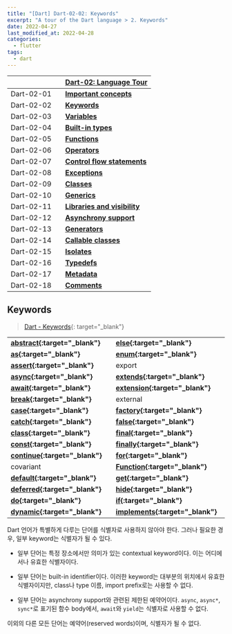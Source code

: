 ```yaml
---
title: "[Dart] Dart-02-02: Keywords"
excerpt: "A tour of the Dart language > 2. Keywords"
date: 2022-04-27
last_modified_at: 2022-04-28
categories:
  - flutter
tags:
  - dart
---
```


|||[Dart-02: Language Tour](https://burningfalls.github.io/flutter/dart-02-language-tour)|
|:---|:---|:---|
|Dart-02-01||**[Important concepts](https://burningfalls.github.io/flutter/dart-02-01-important-concepts/)**|
|Dart-02-02||**[Keywords](https://burningfalls.github.io/flutter/dart-02-02-keywords/)**|
|Dart-02-03||**[Variables](https://burningfalls.github.io/flutter/dart-02-03-variables/)**|
|Dart-02-04||**[Built-in types](https://burningfalls.github.io/flutter/dart-02-04-built-in-types/)**|
|Dart-02-05||**[Functions](https://burningfalls.github.io/flutter/dart-02-05-functions/)**|
|Dart-02-06||**[Operators](https://burningfalls.github.io/flutter/dart-02-06-operators/)**|
|Dart-02-07||**[Control flow statements](https://burningfalls.github.io/flutter/dart-02-07-control-flow-statements/)**|
|Dart-02-08||**[Exceptions](https://burningfalls.github.io/flutter/dart-02-08-exceptions/)**|
|Dart-02-09||**[Classes](https://burningfalls.github.io/flutter/dart-02-09-classes/)**|
|Dart-02-10||**[Generics](https://burningfalls.github.io/flutter/dart-02-10-generics/)**|
|Dart-02-11||**[Libraries and visibility](https://burningfalls.github.io/flutter/dart-02-11-libraries-and-visibility/)**|
|Dart-02-12||**[Asynchrony support](https://burningfalls.github.io/flutter/dart-02-12-asynchrony-support/)**|
|Dart-02-13||**[Generators](https://burningfalls.github.io/flutter/dart-02-13-generators/)**|
|Dart-02-14||**[Callable classes](https://burningfalls.github.io/flutter/dart-02-14-callable-classes/)**|
|Dart-02-15||**[Isolates](https://burningfalls.github.io/flutter/dart-02-15-isolates/)**|
|Dart-02-16||**[Typedefs](https://burningfalls.github.io/flutter/dart-02-16-typedefs/)**|
|Dart-02-17||**[Metadata](https://burningfalls.github.io/flutter/dart-02-17-metadata/)**|
|Dart-02-18||**[Comments](https://burningfalls.github.io/flutter/dart-02-18-comments/)**|

## Keywords

> [Dart - Keywords](https://dart.dev/guides/language/language-tour#keywords){: target="_blank"}

||||||||
|:---|---|:---|---|:---|---|:---|
|**[abstract](https://burningfalls.github.io/flutter/dart09-classes/#7-abstract-classes){:target="_blank"}**||**[else](https://burningfalls.github.io/flutter/dart07-control-flow-statements/#1-if-and-else){:target="_blank"}**||**[import](https://burningfalls.github.io/flutter/dart11-libraries-and-visibility/#1-using-libraries){:target="_blank"}**||**[show](https://burningfalls.github.io/flutter/dart11-libraries-and-visibility/#b-importing-only-part-of-a-library){:target="_blank"}**|
|**[as](https://burningfalls.github.io/flutter/dart06-operators/#3-type-test-operators){:target="_blank"}**||**[enum](https://burningfalls.github.io/flutter/dart09-classes/#11-enumerated-types){:target="_blank"}**||**[in](https://burningfalls.github.io/flutter/dart07-control-flow-statements/#2-for-loops){:target="_blank"}**||**[static](https://burningfalls.github.io/flutter/dart09-classes/#13-class-variables-and-methods){:target="_blank"}**|
|**[assert](https://burningfalls.github.io/flutter/dart07-control-flow-statements/#6-assert){:target="_blank"}**||export||**[interface](https://burningfalls.github.io/flutter/dart09-classes/#8-implicit-interfaces){:target="_blank"}**||**[super](https://burningfalls.github.io/flutter/dart09-classes/#9-extending-a-class){:target="_blank"}**|
|**[async](https://burningfalls.github.io/flutter/dart12-asynchrony-support/#asynchrony-support){:target="_blank"}**||**[extends](https://burningfalls.github.io/flutter/dart09-classes/#9-extending-a-class){:target="_blank"}**||**[is](https://burningfalls.github.io/flutter/dart06-operators/#3-type-test-operators){:target="_blank"}**||**[switch](https://burningfalls.github.io/flutter/dart07-control-flow-statements/#5-switch-and-case){:target="_blank"}**|
|**[await](https://burningfalls.github.io/flutter/dart12-asynchrony-support/#asynchrony-support){:target="_blank"}**||**[extension](https://burningfalls.github.io/flutter/dart09-classes/#10-extension-methods){:target="_blank"}**||**[late](https://burningfalls.github.io/flutter/dart03-variables/#2-late-variables){:target="_blank"}**||**[sync](https://burningfalls.github.io/flutter/dart13-generators/#generators){:target="_blank"}**|
|**[break](https://burningfalls.github.io/flutter/dart07-control-flow-statements/#4-break-and-continue){:target="_blank"}**||external||**[library](https://burningfalls.github.io/flutter/dart11-libraries-and-visibility/#libraries-and-visibility){:target="_blank"}**||**[this](https://burningfalls.github.io/flutter/dart09-classes/#5-constructors){:target="_blank"}**|
|**[case](https://burningfalls.github.io/flutter/dart07-control-flow-statements/#5-switch-and-case){:target="_blank"}**||**[factory](https://burningfalls.github.io/flutter/dart09-classes/#i-factory-constructors){:target="_blank"}**||**[mixin](https://burningfalls.github.io/flutter/dart09-classes/#12-adding-features-to-a-class-mixins){:target="_blank"}**||**[throw](https://burningfalls.github.io/flutter/dart08-exceptions/#1-throw){:target="_blank"}**|
|**[catch](https://burningfalls.github.io/flutter/dart08-exceptions/#2-catch){:target="_blank"}**||**[false](https://burningfalls.github.io/flutter/dart04-built-in-types/#3-booleans){:target="_blank"}**||**[new](https://burningfalls.github.io/flutter/dart09-classes/#2-using-constructors){:target="_blank"}**||**[true](https://burningfalls.github.io/flutter/dart04-built-in-types/#3-booleans){:target="_blank"}**|
|**[class](https://burningfalls.github.io/flutter/dart09-classes/#4-instance-variables){:target="_blank"}**||**[final](https://burningfalls.github.io/flutter/dart03-variables/#3-final-and-const){:target="_blank"}**||**[null](https://burningfalls.github.io/flutter/dart03-variables/#1-default-value){:target="_blank"}**||**[try](https://burningfalls.github.io/flutter/dart08-exceptions/#2-catch){:target="_blank"}**|
|**[const](https://burningfalls.github.io/flutter/dart03-variables/#3-final-and-const){:target="_blank"}**||**[finally](https://burningfalls.github.io/flutter/dart08-exceptions/#3-finally){:target="_blank"}**||**[on](https://burningfalls.github.io/flutter/dart08-exceptions/#2-catch){:target="_blank"}**||**[typedef](https://burningfalls.github.io/flutter/dart16-typedefs/#typedefs){:target="_blank"}**|
|**[continue](https://burningfalls.github.io/flutter/dart07-control-flow-statements/#4-break-and-continue){:target="_blank"}**||**[for](https://burningfalls.github.io/flutter/dart07-control-flow-statements/#2-for-loops){:target="_blank"}**||**[operator](https://burningfalls.github.io/flutter/dart09-classes/#b-operators){:target="_blank"}**||**[var](https://burningfalls.github.io/flutter/dart03-variables/#variables){:target="_blank"}**|
|covariant||**[Function](https://burningfalls.github.io/flutter/dart05-functions/#functions){:target="_blank"}**||part||**[void](https://burningfalls.github.io/flutter/dart04-built-in-types/#built-in-types){:target="_blank"}**|
|**[default](https://burningfalls.github.io/flutter/dart07-control-flow-statements/#5-switch-and-case){:target="_blank"}**||**[get](https://burningfalls.github.io/flutter/dart09-classes/#c-getters-and-setters){:target="_blank"}**||**[required](https://burningfalls.github.io/flutter/dart05-functions/#a-named-parameters){:target="_blank"}**||**[while](https://burningfalls.github.io/flutter/dart07-control-flow-statements/#3-while-and-do-while){:target="_blank"}**|
|**[deferred](https://burningfalls.github.io/flutter/dart11-libraries-and-visibility/#c-lazily-loading-a-library){:target="_blank"}**||**[hide](https://burningfalls.github.io/flutter/dart11-libraries-and-visibility/#b-importing-only-part-of-a-library){:target="_blank"}**||**[rethrow](https://burningfalls.github.io/flutter/dart08-exceptions/#2-catch){:target="_blank"}**||**[with](https://burningfalls.github.io/flutter/dart09-classes/#12-adding-features-to-a-class-mixins){:target="_blank"}**|
|**[do](https://burningfalls.github.io/flutter/dart07-control-flow-statements/#3-while-and-do-while){:target="_blank"}**||**[if](https://burningfalls.github.io/flutter/dart07-control-flow-statements/#1-if-and-else){:target="_blank"}**||**[return](https://burningfalls.github.io/flutter/dart05-functions/#functions){:target="_blank"}**||**[yield](https://burningfalls.github.io/flutter/dart13-generators/#generators){:target="_blank"}**|
|**[dynamic](https://burningfalls.github.io/flutter/dart01-important-concepts/){:target="_blank"}**||**[implements](https://burningfalls.github.io/flutter/dart09-classes/#8-implicit-interfaces){:target="_blank"}**||**[set](https://burningfalls.github.io/flutter/dart09-classes/#c-getters-and-setters){:target="_blank"}**|||

Dart 언어가 특별하게 다루는 단어를 식별자로 사용하지 않아야 한다. 그러나 필요한 경우, 일부 keyword는 식별자가 될 수 있다.

* 일부 단어는 특정 장소에서만 의미가 있는 contextual keyword이다. 이는 어디에서나 유효한 식별자이다.

* 일부 단어는 built-in identifier이다. 이러한 keyword는 대부분의 위치에서 유효한 식별자이지만, class나 type 이름, import prefix로는 사용할 수 없다.

* 일부 단어는 asynchrony support와 관련된 제한된 예약어이다. `async`, `async*`, `sync*`로 표기된 함수 body에서, `await`와 `yield`는 식별자로 사용할 수 없다.

이외의 다른 모든 단어는 예약어(reserved words)이며, 식별자가 될 수 없다.
